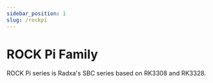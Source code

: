 ```yaml
---
sidebar_position: 1
slug: /rockpi
---
```


# ROCK Pi Family

ROCK Pi series is Radxa's SBC series based on RK3308 and RK3328.

<DocCardList />
